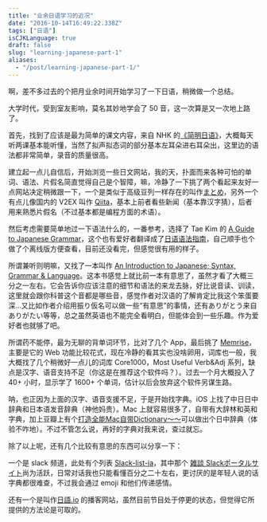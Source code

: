 ```yaml
---
title: "业余日语学习的近况"
date: "2016-10-14T16:49:22.338Z"
tags: ["日语"]
isCJKLanguage: true
draft: false
slug: "learning-japanese-part-1"
aliases:
  - "/post/learning-japanese-part-1/"
---
```


啊，差不多过去的个把月业余时间开始学习了一下日语，稍微做一个总结。

大学时代，受到室友影响，莫名其妙地学会了 50 音，这一次算是又一次地上路了。

<!--more-->

首先，找到了应该是最为简单的课文内容，来自 NHK 的[《简明日语》](http://www.nhk.or.jp/lesson/chinese/)，大概每天听两课基本能听懂，当然了拟声拟态词的部分基本左耳朵进右耳朵出，这里边的语法都非常简单，录音的质量很高。

建立起一点儿自信后，开始浏览一些日文网站，我的天，扑面而来各种可怕的单词、语法、片假名简直觉得自己是个智障，嘛，冷静了一下挑了两个看起来友好一点网站决定稍微跟一下，一个是类似于高级豆列一样存在的叫作[まとめ](http://matome.naver.jp/)，另外一个有点儿像国内的 V2EX 叫作 [Qiita](http://qiita.com/)，基本上前者看些新闻（基本靠汉字猜），后者用来熟悉片假名（不过基本都是编程方面的术语）。

然后考虑需要简单地过一下语法什么的，一番参考，选择了 Tae Kim 的 [A Guide to Japanese Grammar](http://www.guidetojapanese.org/learn/grammar)，这个也有爱好者翻译成了[日语语法指南](http://res.wokanxing.info/jpgramma/index.html)，自己顺手也个做了个离线版方便查看，目前还没看完，但感觉很有用的样子。

所谓兼听则明嘛，又找了一本叫作 [An Introduction to Japanese; Syntax, Grammar & Language](https://github.com/Pomax/nrGrammar)。这本书感觉上就比前一本有意思了，虽然才看了大概三分之一左右。它会告诉你应该注意的细节和语法的来龙去脉，好比说音读、训读，这里就会跟你科普这个音都是哪些音，感觉作者对汉语的了解肯定比我这个笨蛋要深…又比如作者介绍用振り仮名可以做一些“有意思”的事情，还有ありがとう来自ありがたい等等，总之虽然英语也不能完全看明白，但能体会到一些乐趣。作为爱好者也就够了吧。

所谓药不能停，最为无聊的背单词环节，比对了几个 App，最后挑了 [Memrise](http://www.memrise.com/home/)，主要是它的 Web 功能比较花式，现在冷静的看其实也没啥卵用，词库也一般，我大概找了几个稍微好一点儿的词库 Core1000，Most Useful Verb&Adj 系列，缺点是汉字、语音支持不足（你这是在推荐这个软件吗？）。过去一个月大概投入了 40+ 小时，显示学了 1600+ 个单词，估计以后会放弃这个软件另谋生路。

呐，也正因为上面的汉字、语音支援不足，于是开始找字典。iOS 上找了中日日中辞典和日本语发音辞典（神他妈贵）。Mac 上就容易很多了，自带有大辞林和英和字典，加上豆瓣上有个[打造全能Mac自带Dictionary～～](https://www.douban.com/group/topic/9591106/)可以做出个日中辞典（体验不咋地）。不过不管怎么说，再好的字典对我来说，查过就忘。

除了以上呢，还有几个比较有意思的东西可以分享一下：

一个是 slack 频道，此处有个列表 [Slack-list-ja](http://bokuweb.github.io/slack-list-ja/)，其中那个 [雑談 Slackポータルサイト](http://samezi-but.com/zdnj.html)尚为活跃，日常对话我也只能看懂百分之二十左右，更讨厌的是年轻人说的话字典都很难查，不过我会通过 emoji 和他们传递感情。

还有一个是叫作[日語.io](http://riyu.io/) 的播客网站，虽然目前节目处于停更的状态，但觉得它所提供的方法论是可取的。
